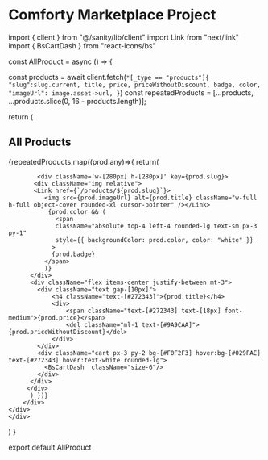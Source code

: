 # Comforty Marketplace Project 












import { client } from "@/sanity/lib/client"
import Link from "next/link"
import { BsCartDash } from "react-icons/bs"

const AllProduct = async () => {

const products = await client.fetch(`*[_type == "products"]{       
  "slug":slug.current,
  title,
  price,
  priceWithoutDiscount,
  badge,
  color,
  "imageUrl": image.asset->url, }`)
 const repeatedProducts = [...products, ...products.slice(0, 16 - products.length)];

  return (
    <div className='lg:mx-20 mx-3 sm:mx-10 mb-40'>
    <div>
        <h2 className='text-[#272343] lg:text-[32px] text-2xl mt-6  tracking-normal font-semibold text-center'>All Products</h2>
        <div className="products flex flex-wrap justify-center lg:mt-10 mt-3 gap-5 gap-y-20 lg:gap-y-28">
          {repeatedProducts.map((prod:any)=>{
           return(
            
            <div className='w-[280px] h-[280px]' key={prod.slug}>
           <div className="img relative">
           <Link href={`/products/${prod.slug}`}>
              <img src={prod.imageUrl} alt={prod.title} className="w-full h-full object-cover rounded-xl cursor-pointer" /></Link>
               {prod.color && (
                 <span
                 className="absolute top-4 left-4 rounded-lg text-sm px-3 py-1"
                 style={{ backgroundColor: prod.color, color: "white" }}
                >
                {prod.badge}
              </span>
              )}
          </div>
          <div className="flex items-center justify-between mt-3">
            <div className="text gap-[10px]">
                <h4 className="text-[#272343]">{prod.title}</h4>
                <div>
                    <span className="text-[#272343] text-[18px] font-medium">{prod.price}</span>
                    <del className="ml-1 text-[#9A9CAA]">{prod.priceWithoutDiscount}</del>
                </div>
            </div>
            <div className="cart px-3 py-2 bg-[#F0F2F3] hover:bg-[#029FAE] text-[#272343] hover:text-white rounded-lg">
              <BsCartDash  className="size-6"/>
            </div>
          </div>
         </div>          
          ) })}
        </div>
    </div>
    </div>
  )
}

export default AllProduct